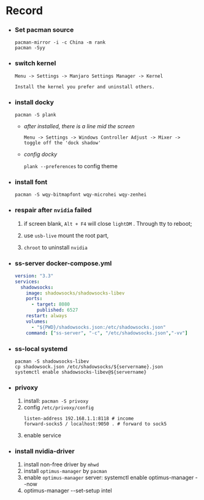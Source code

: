 # Record

* ### Set  pacman source
  
  ```shell
  pacman-mirror -i -c China -m rank
  pacman -Syy 
  ```

* ### switch kernel
  
  ```
  Menu -> Settings -> Manjaro Settings Manager -> Kernel
  
  Install the kernel you prefer and uninstall others.
  ```

* ### install docky
  
  ```shell
  pacman -S plank
  ```
  
  * *after installed, there is a line mid the screen*
    
    `Menu -> Settings -> Windows Controller Adjust -> Mixer -> toggle off the 'dock shadow'`
  
  * *config docky*
    
    `plank --preferences` to config theme

* ### install font
  
  ```shell
  pacman -S wqy-bitmapfont wqy-microhei wqy-zenhei
  ```

* ### respair after `nvidia` failed
  
  1. if screen blank, `Alt + F4` will close `lightDM` . Through tty to reboot;
  
  2. use `usb-live` mount the root part,
  
  3. `chroot` to uninstall `nvidia`

* ### ss-server docker-compose.yml
  
  ```yaml
  version: "3.3"
  services: 
    shadowsocks:
      image: shadowsocks/shadowsocks-libev
      ports: 
        - target: 8080
          published: 6527
      restart: always
      volumes:
        - "${PWD}/shadowsocks.json:/etc/shadowsocks.json"
      command: ["ss-server", "-c", "/etc/shadowsocks.json","-vv"]
  ```

* ### ss-local systemd
  
  ```shell
  pacman -S shadowsocks-libev
  cp shadowsock.json /etc/shadowsocks/${servername}.json
  systemctl enable shadowsocks-libev@${servername}
  ```

* ### privoxy
  1. install: `pacman -S privoxy`
  2. config `/etc/privoxy/config`
      ```
      listen-address 192.168.1.1:8118 # income
      forward-socks5 / localhost:9050 . # forward to sock5
      ```
  3. enable service
* ### install nvidia-driver
  1. install non-free driver by `mhwd`
  2. install `optimus-manager` by `pacman`
  3. enable `optimus-manager` server: systemctl enable optimus-manager --now
  4. optimus-manager --set-setup intel
  
